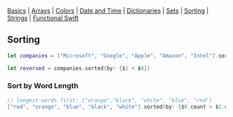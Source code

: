 [Basics](README.md) | [Arrays](array.md) | [Colors](color.md) | [Date and Time](Dates/README.md) | [Dictionaries](dictionary.md) | [Sets](sets.md) | [Sorting](sorting.md) | [Strings](strings.md) | [Functional Swift](functional.md)

## Sorting

```swift
let companies = ["Microsoft", "Google", "Apple", "Amazon", "Intel"].sorted()

let reversed = companies.sorted(by: {$1 < $0})
```

###
### Sort by Word Length

```swift
// longest words first: ["orange","black", "white", "blue", "red"]
["red", "orange", "blue", "black", "white"].sorted(by: {$0.count > $1.count}) 
```

###

```swift

```

###

```swift

```

###

```swift

```

